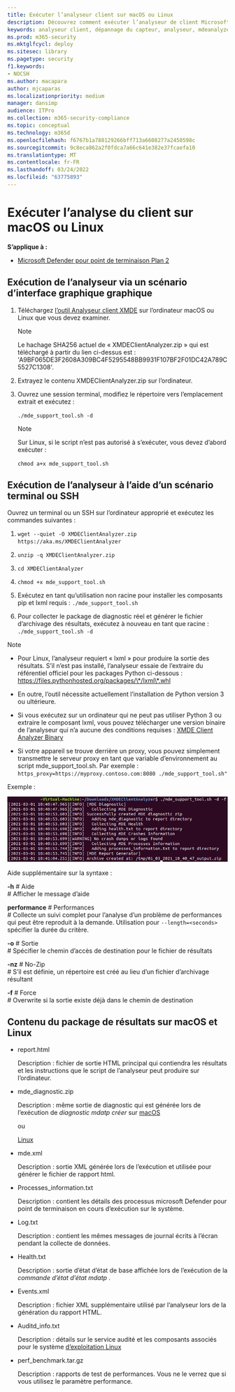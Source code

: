 ```yaml
---
title: Exécuter l’analyseur client sur macOS ou Linux
description: Découvrez comment exécuter l’analyseur de client Microsoft Defender pour Endpoint sur macOS ou Linux
keywords: analyseur client, dépannage du capteur, analyseur, mdeanalyzer, macos, linux, mdeanalyzer
ms.prod: m365-security
ms.mktglfcycl: deploy
ms.sitesec: library
ms.pagetype: security
f1.keywords:
- NOCSH
ms.author: macapara
author: mjcaparas
ms.localizationpriority: medium
manager: dansimp
audience: ITPro
ms.collection: m365-security-compliance
ms.topic: conceptual
ms.technology: m365d
ms.openlocfilehash: f6767b1a788129266bff713a6608277a2450598c
ms.sourcegitcommit: 9c8eca862a2f0fdca7a66c641e382e37fcaefa10
ms.translationtype: MT
ms.contentlocale: fr-FR
ms.lasthandoff: 03/24/2022
ms.locfileid: "63775893"
---
```

# <a name="run-the-client-analyzer-on-macos-and-linux"></a>Exécuter l’analyse du client sur macOS ou Linux


**S’applique à :**
- [Microsoft Defender pour point de terminaison Plan 2](https://go.microsoft.com/fwlink/p/?linkid=2154037)

## <a name="running-the-analyzer-through-gui-scenario"></a>Exécution de l’analyseur via un scénario d’interface graphique graphique

1. Téléchargez [l’outil Analyseur client XMDE](https://aka.ms/XMDEClientAnalyzer) sur l’ordinateur macOS ou Linux que vous devez examiner.

   > [!NOTE]
   > Le hachage SHA256 actuel de « XMDEClientAnalyzer.zip » qui est téléchargé à partir du lien ci-dessus est : 'A9BF065DE3F2608A309BC4F5295548BB9931F107BF2F01DC42A789C5527C1308'.

2. Extrayez le contenu XMDEClientAnalyzer.zip sur l’ordinateur.

3. Ouvrez une session terminal, modifiez le répertoire vers l’emplacement extrait et exécutez :

   `./mde_support_tool.sh -d`

   > [!NOTE]
   > Sur Linux, si le script n’est pas autorisé à s’exécuter, vous devez d’abord exécuter :
   >
   > `chmod a+x mde_support_tool.sh`

## <a name="running-the-analyzer-using-a-terminal-or-ssh-scenario"></a>Exécution de l’analyseur à l’aide d’un scénario terminal ou SSH

Ouvrez un terminal ou un SSH sur l’ordinateur approprié et exécutez les commandes suivantes :

1. `wget --quiet -O XMDEClientAnalyzer.zip https://aka.ms/XMDEClientAnalyzer`

2. `unzip -q XMDEClientAnalyzer.zip`

3. `cd XMDEClientAnalyzer`

4. `chmod +x mde_support_tool.sh`

3. Exécutez en tant qu’utilisation non racine pour installer les composants pip et lxml requis : `./mde_support_tool.sh`

4. Pour collecter le package de diagnostic réel et générer le fichier d’archivage des résultats, exécutez à nouveau en tant que racine : `./mde_support_tool.sh -d`

> [!NOTE]
> - Pour Linux, l’analyseur requiert « lxml » pour produire la sortie des résultats. S’il n’est pas installé, l’analyseur essaie de l’extraire du référentiel officiel pour les packages Python ci-dessous : <https://files.pythonhosted.org/packages/\*/lxml\*.whl>
> 
> - En outre, l’outil nécessite actuellement l’installation de Python version 3 ou ultérieure.
>
> - Si vous exécutez sur un ordinateur qui ne peut pas utiliser Python 3 ou extraire le composant lxml, vous pouvez télécharger une version binaire de l’analyseur qui n’a aucune des conditions requises : [XMDE Client Analyzer Binary](https://aka.ms/XMDEClientAnalyzerBinary)
>
> - Si votre appareil se trouve derrière un proxy, vous pouvez simplement transmettre le serveur proxy en tant que variable d’environnement au script mde_support_tool.sh. Par exemple : `https_proxy=https://myproxy.contoso.com:8080 ./mde_support_tool.sh"`

Exemple :

![Image de l’exemple de ligne de commande.](images/4ca188f6c457e335abe3c9ad3eddda26.png)

Aide supplémentaire sur la syntaxe :

**-h** \# Aide<br>
\# Afficher le message d’aide

**performance** \# Performances<br>
\# Collecte un suivi complet pour l’analyse d’un problème de performances qui peut être reproduit à la demande. Utilisation pour `--length=<seconds>` spécifier la durée du critère.

**-o** \# Sortie<br>
\# Spécifier le chemin d’accès de destination pour le fichier de résultats

**-nz** \# No-Zip<br>
\# S’il est définie, un répertoire est créé au lieu d’un fichier d’archivage résultant

**-f** \# Force<br>
\# Overwrite si la sortie existe déjà dans le chemin de destination

## <a name="result-package-contents-on-macos-and-linux"></a>Contenu du package de résultats sur macOS et Linux

- report.html

  Description : fichier de sortie HTML principal qui contiendra les résultats et les instructions que le script de l’analyseur peut produire sur l’ordinateur.

- mde_diagnostic.zip

  Description : même sortie de diagnostic qui est générée lors de l’exécution de *diagnostic mdatp créer* sur [macOS](/windows/security/threat-protection/microsoft-defender-atp/mac-resources#collecting-diagnostic-information)

  ou

  [Linux](/windows/security/threat-protection/microsoft-defender-atp/linux-resources#collect-diagnostic-information)

- mde.xml

  Description : sortie XML générée lors de l’exécution et utilisée pour générer le fichier de rapport html.

- Processes_information.txt

  Description : contient les détails des processus microsoft Defender pour point de terminaison en cours d’exécution sur le système.

- Log.txt

  Description : contient les mêmes messages de journal écrits à l’écran pendant la collecte de données.

- Health.txt

  Description : sortie d’état d’état de base affichée lors de l’exécution de la *commande d’état d’état mdatp* .

- Events.xml

  Description : fichier XML supplémentaire utilisé par l’analyseur lors de la génération du rapport HTML.

- Auditd_info.txt

  Description : détails sur le service audité et les composants associés pour le système [d’exploitation Linux](/windows/security/threat-protection/microsoft-defender-atp/linux-support-events)

- perf_benchmark.tar.gz

  Description : rapports de test de performances. Vous ne le verrez que si vous utilisez le paramètre performance.
